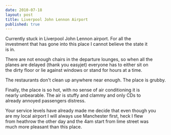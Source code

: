 ```yaml
---
date: 2010-07-18
layout: post
title: Liverpool John Lennon Airport
published: true
---
```

 Currently stuck in Liverpool John Lennon airport. For all the <br />investment that has gone into this place I cannot believe the state it <br />is in. <p /> There are not enough chairs in the departure lounges, so when all the <br />planes are delayed (thank you easyjet) everyone has to either sit on <br />the dirty floor or lie against windows or stand for hours at a time. <p /> The restaurants don't clean up anywhere near enough. The place is grubby. <p /> Finally, the place is so hot, with no sense of air conditioning it is <br />nearly unbearable. The air is stuffy and clammy and only CDs to <br />already annoyed passengers distress. <p /> Your service levels have already made me decide that even though you <br />are my local airport I will always use Manchester first, heck I flew <br />from heathrow the other day and the 4am start from lime street was <br />much more pleasant than this place.

